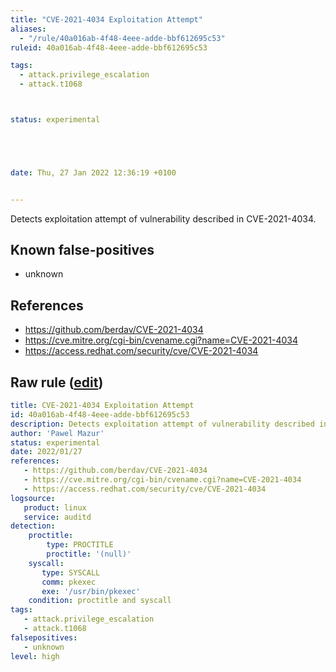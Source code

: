 ```yaml
---
title: "CVE-2021-4034 Exploitation Attempt"
aliases:
  - "/rule/40a016ab-4f48-4eee-adde-bbf612695c53"
ruleid: 40a016ab-4f48-4eee-adde-bbf612695c53

tags:
  - attack.privilege_escalation
  - attack.t1068



status: experimental





date: Thu, 27 Jan 2022 12:36:19 +0100


---
```


Detects exploitation attempt of vulnerability described in CVE-2021-4034.

<!--more-->


## Known false-positives

* unknown



## References

* https://github.com/berdav/CVE-2021-4034
* https://cve.mitre.org/cgi-bin/cvename.cgi?name=CVE-2021-4034
* https://access.redhat.com/security/cve/CVE-2021-4034


## Raw rule ([edit](https://github.com/SigmaHQ/sigma/edit/master/rules/linux/auditd/lnx_auditd_cve_2021_4034.yml))
```yaml
title: CVE-2021-4034 Exploitation Attempt
id: 40a016ab-4f48-4eee-adde-bbf612695c53
description: Detects exploitation attempt of vulnerability described in CVE-2021-4034.
author: 'Pawel Mazur'
status: experimental
date: 2022/01/27
references:
   - https://github.com/berdav/CVE-2021-4034
   - https://cve.mitre.org/cgi-bin/cvename.cgi?name=CVE-2021-4034
   - https://access.redhat.com/security/cve/CVE-2021-4034
logsource:
   product: linux
   service: auditd
detection:
    proctitle:
        type: PROCTITLE
        proctitle: '(null)'
    syscall:
       type: SYSCALL
       comm: pkexec 
       exe: '/usr/bin/pkexec'
    condition: proctitle and syscall
tags:
   - attack.privilege_escalation
   - attack.t1068
falsepositives:
   - unknown
level: high

```
